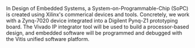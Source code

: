 In Design of Embedded Systems, a System-on-Programmable-Chip (SoPC) is created using Xilinx's commerical devices and tools. Concretely, we work with a Zynq-7020 device integrated into a Digilent Pynq-Z1 prototyping board. The Vivado IP integrator tool will be used to build a processor-based design, and embedded software will be programmed and debugged with the Vitis unified software platform.
